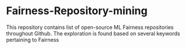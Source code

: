 # Fairness-Repository-mining
This repository contains list of open-source ML Fairness repositories throughout Github. The exploration is found based on several keywords pertaining to Fairness
